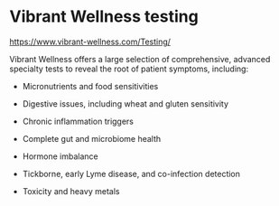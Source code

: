 [//]: # (
source: https://www.vibrant-wellness.com/Testing/
tags: tests company
)

# Vibrant Wellness testing

https://www.vibrant-wellness.com/Testing/

Vibrant Wellness offers a large selection of comprehensive, advanced specialty tests to reveal the root of patient symptoms, including:

* Micronutrients and food sensitivities
 
* Digestive issues, including wheat and gluten sensitivity

* Chronic inflammation triggers

* Complete gut and microbiome health

* Hormone imbalance

* Tickborne, early Lyme disease, and co-infection detection

* Toxicity and heavy metals
